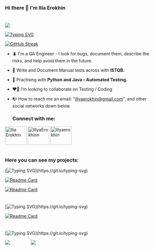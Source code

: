 ### Hi there 👋 I'm Ilia Erokhin
#
![](https://komarev.com/ghpvc/?username=Ilya-Erokhin)

[![Typing SVG](https://readme-typing-svg.herokuapp.com?color=%2336BCF7&lines=I'm+currently+a+QA+Engineer)](https://git.io/typing-svg)

[![GitHub Streak](https://github-readme-streak-stats.herokuapp.com/?user=Ilya-Erokhin)](https://git.io/streak-stats)


- 🪲 I'm a QA Engineer - I look for bugs, document them, describe the risks, and help avoid them in the future.
- 📜 Write and Document Manual tests across with **ISTQB.**
- 🧠 Practising with **Python and Java - Automated Testing.**
- ❤️‍🔥 I’m looking to collaborate on Testing / Coding
- 📭 How to reach me an email: "illyaerokhin@gmail.com", and other social networks down below.


  ### Connect with me:
  <p align="left">
<a href="https://www.linkedin.com/in/ilia-erokhin-aa93ba21a/" target="blank"><img align="center" src="https://www.svgrepo.com/show/452047/linkedin-1.svg" alt="Ilia Erokhin" height="60" width="70" /></a>
<a href="https://t.me/IllyaErokhinn" target="blank"><img align="center" src="https://www.svgrepo.com/show/343522/telegram-communication-chat-interaction-network-connection.svg" alt="IllyaErokhinn" height="60" width="70" /></a>
<a href="https://twitter.com/illyaerokhin" target="blank"><img align="center" src="https://www.svgrepo.com/show/475689/twitter-color.svg" alt="illyaerokhin" height="60" width="70" /></a>
  </p>

#
  
### Here you can see my projects:

[![Typing SVG](https://readme-typing-svg.herokuapp.com?color=%2336BCF7&lines=Python+projects:)](https://git.io/typing-svg)

[![Readme Card](https://github-readme-stats.vercel.app/api/pin/?username=Ilya-Erokhin&repo=App-RestAPI-Project)](https://github.com/Ilya-Erokhin/App-RestAPI-Project)

[![Readme Card](https://github-readme-stats.vercel.app/api/pin/?username=Ilya-Erokhin&repo=AcceptanceAndBrowsrewAuto)](https://github.com/Ilya-Erokhin/AcceptanceAndBrowsrewAuto)

#

[![Typing SVG](https://readme-typing-svg.herokuapp.com?color=%2336BCF7&lines=Java+projects:)](https://git.io/typing-svg)

[![Readme Card](https://github-readme-stats.vercel.app/api/pin/?username=Ilya-Erokhin&repo=AlfaBankTourProject)](https://github.com/Ilya-Erokhin/AlfaBankTourProject)

#

[![Typing SVG](https://readme-typing-svg.herokuapp.com?color=%2336BCF7&lines=My+Top+Langs:)](https://git.io/typing-svg)


<div style="display: flex; flex-direction: row;">
  <img src="http://github-profile-summary-cards.vercel.app/api/cards/repos-per-language?username=Ilya-Erokhin&theme=default" style="flex: 1;">
  <a href="https://github.com/Ilya-Erokhin/github-readme-stats" style="flex: 5;">
    <img src="https://github-readme-stats.vercel.app/api/top-langs/?username=Ilya-Erokhin&langs_count=4&layout=compact">
  </a>
</div>
